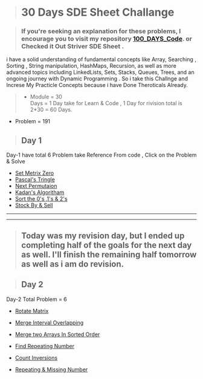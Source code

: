 > # 30 Days SDE Sheet Challange   
 
> ### If you're seeking an explanation for these problems, I encourage you to visit my repository [100_DAYS_Code](https://github.com/ankit0049/100_Days_Code). or Checked it Out Striver SDE Sheet .

i have a solid understanding of fundamental concepts like Array,  Searching , Sorting , String manipulation, HashMaps, Recursion, as well as more advanced topics including LinkedLists, Sets, Stacks, Queues, Trees, and an ongoing journey with Dynamic Programming .  So i take this Challnge and Increse My Practicle Concepts because i have Done Theroticals Already.  

>  * Module = 30    
 Days = 1 Day take for Learn & Code ,
  1 Day for rivision 
   total is 2*30 = 60 Days.    
* Problem = 191   
> ## Day 1 
Day-1 have total 6 Problem  take Reference From code , Click on the Problem  & Solve

*  [Set Metrix Zero](https://leetcode.com/problems/set-matrix-zeroes/) 
*  [Pascal's Tringle](https://leetcode.com/problems/pascals-triangle/)
* [Next Permutaion](https://leetcode.com/problems/next-permutation/)
* [Kadan's Algoritham](https://leetcode.com/problems/maximum-subarray/)
* [Sort the 0's ,1's & 2's](https://leetcode.com/problems/sort-colors/)
* [Stock By & Sell](https://leetcode.com/problems/best-time-to-buy-and-sell-stock/)  

----
---  
> ## Today was my revision day, but I ended up completing half of the goals for the next day as well. I'll finish the remaining half tomorrow as well as i am do revision.  

> ## Day 2 

Day-2  Total Problem = 6 

* [Rotate Matrix](https://leetcode.com/problems/rotate-image/) 

* [Merge Interval Overlapping](https://leetcode.com/problems/merge-intervals/) 

* [Merge two Arrays In Sorted Order](https://leetcode.com/problems/merge-sorted-array/)  

* [Find Repeating Number](https://leetcode.com/problems/find-the-duplicate-number/) 


* [Count Inversions](https://www.codingninjas.com/studio/problems/count-inversions_615)  

* [Repeating & Missing Number](https://www.interviewbit.com/problems/repeat-and-missing-number-array/)  




